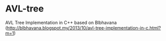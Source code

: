 # AVL-tree
AVL Tree Implementation in C++ based on Blbhavana (http://blbhavana.blogspot.my/2013/10/avl-tree-implementation-in-c.html?m=1)


